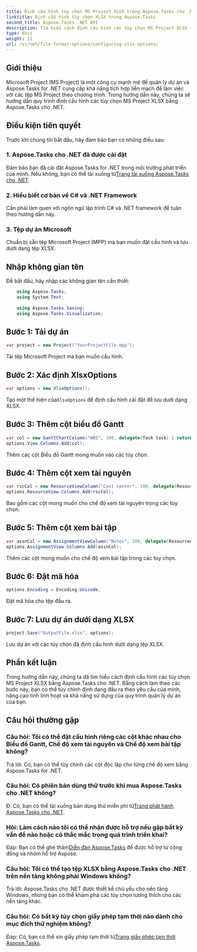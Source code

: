 ```yaml
---
title: Định cấu hình tùy chọn MS Project XLSX trong Aspose.Tasks cho .NET
linktitle: Định cấu hình tùy chọn XLSX trong Aspose.Tasks
second_title: Aspose.Tasks .NET API
description: Tìm hiểu cách định cấu hình các tùy chọn MS Project XLSX trong Aspose.Tasks cho .NET. Tùy chỉnh cột, mã hóa và dễ dàng hơn.
type: docs
weight: 11
url: /vi/net/file-format-options/configuring-xlsx-options/
---
```

## Giới thiệu
Microsoft Project (MS Project) là một công cụ mạnh mẽ để quản lý dự án và Aspose.Tasks for .NET cung cấp khả năng tích hợp liền mạch để làm việc với các tệp MS Project theo chương trình. Trong hướng dẫn này, chúng ta sẽ hướng dẫn quy trình định cấu hình các tùy chọn MS Project XLSX bằng Aspose.Tasks cho .NET.
## Điều kiện tiên quyết
Trước khi chúng tôi bắt đầu, hãy đảm bảo bạn có những điều sau:
### 1. Aspose.Tasks cho .NET đã được cài đặt
 Đảm bảo bạn đã cài đặt Aspose.Tasks for .NET trong môi trường phát triển của mình. Nếu không, bạn có thể tải xuống từ[Trang tải xuống Aspose.Tasks cho .NET](https://releases.aspose.com/tasks/net/).
### 2. Hiểu biết cơ bản về C# và .NET Framework
Cần phải làm quen với ngôn ngữ lập trình C# và .NET framework để tuân theo hướng dẫn này.
### 3. Tệp dự án Microsoft
Chuẩn bị sẵn tệp Microsoft Project (MPP) mà bạn muốn đặt cấu hình và lưu dưới dạng tệp XLSX.

## Nhập không gian tên
Để bắt đầu, hãy nhập các không gian tên cần thiết:
```csharp
    using Aspose.Tasks;
    using System.Text;
    
    using Aspose.Tasks.Saving;
    using Aspose.Tasks.Visualization;
```

## Bước 1: Tải dự án
```csharp
var project = new Project("YourProjectFile.mpp");
```
Tải tệp Microsoft Project mà bạn muốn cấu hình.
## Bước 2: Xác định XlsxOptions
```csharp
var options = new XlsxOptions();
```
 Tạo một thể hiện của`XlsxOptions` để định cấu hình cài đặt để lưu dưới dạng XLSX.
## Bước 3: Thêm cột biểu đồ Gantt
```csharp
var col = new GanttChartColumn("WBS", 100, delegate(Task task) { return task.Get(Tsk.WBS); });
options.View.Columns.Add(col);
```
Thêm các cột Biểu đồ Gantt mong muốn vào các tùy chọn.
## Bước 4: Thêm cột xem tài nguyên
```csharp
var rscCol = new ResourceViewColumn("Cost center", 100, delegate(Resource resource) { return resource.Get(Rsc.CostCenter); });
options.ResourceView.Columns.Add(rscCol);
```
Bao gồm các cột mong muốn cho chế độ xem tài nguyên trong các tùy chọn.
## Bước 5: Thêm cột xem bài tập
```csharp
var assnCol = new AssignmentViewColumn("Notes", 200, delegate(ResourceAssignment assignment) { return assignment.Get(Asn.NotesText); });
options.AssignmentView.Columns.Add(assnCol);
```
Thêm các cột mong muốn cho chế độ xem bài tập trong các tùy chọn.
## Bước 6: Đặt mã hóa
```csharp
options.Encoding = Encoding.Unicode;
```
Đặt mã hóa cho tệp đầu ra.
## Bước 7: Lưu dự án dưới dạng XLSX
```csharp
project.Save("OutputFile.xlsx", options);
```
Lưu dự án với các tùy chọn đã định cấu hình dưới dạng tệp XLSX.

## Phần kết luận
Trong hướng dẫn này, chúng ta đã tìm hiểu cách định cấu hình các tùy chọn MS Project XLSX bằng Aspose.Tasks cho .NET. Bằng cách làm theo các bước này, bạn có thể tùy chỉnh định dạng đầu ra theo yêu cầu của mình, nâng cao tính linh hoạt và khả năng sử dụng của quy trình quản lý dự án của bạn.
## Câu hỏi thường gặp

### Câu hỏi: Tôi có thể đặt cấu hình riêng các cột khác nhau cho Biểu đồ Gantt, Chế độ xem tài nguyên và Chế độ xem bài tập không?

Trả lời: Có, bạn có thể tùy chỉnh các cột độc lập cho từng chế độ xem bằng Aspose.Tasks for .NET.

### Câu hỏi: Có phiên bản dùng thử trước khi mua Aspose.Tasks cho .NET không?

 Đ: Có, bạn có thể tải xuống bản dùng thử miễn phí từ[Trang phát hành Aspose.Tasks cho .NET](https://releases.aspose.com/).

### Hỏi: Làm cách nào tôi có thể nhận được hỗ trợ nếu gặp bất kỳ vấn đề nào hoặc có thắc mắc trong quá trình triển khai?

 Đáp: Bạn có thể ghé thăm[Diễn đàn Aspose.Tasks](https://forum.aspose.com/c/tasks/15) để được hỗ trợ từ cộng đồng và nhóm hỗ trợ Aspose.

### Câu hỏi: Tôi có thể tạo tệp XLSX bằng Aspose.Tasks cho .NET trên nền tảng không phải Windows không?

Trả lời: Aspose.Tasks cho .NET được thiết kế chủ yếu cho nền tảng Windows, nhưng bạn có thể khám phá các tùy chọn tương thích cho các nền tảng khác.

### Câu hỏi: Có bất kỳ tùy chọn giấy phép tạm thời nào dành cho mục đích thử nghiệm không?

 Đáp: Có, bạn có thể xin giấy phép tạm thời từ[Trang giấy phép tạm thời Aspose.Tasks](https://purchase.aspose.com/temporary-license/).